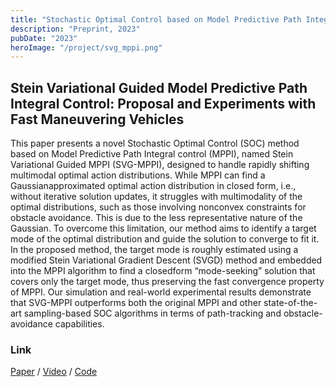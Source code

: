 ```yaml
---
title: "Stochastic Optimal Control based on Model Predictive Path Integral"
description: "Preprint, 2023"
pubDate: "2023"
heroImage: "/project/svg_mppi.png"
---
```


## Stein Variational Guided Model Predictive Path Integral Control: Proposal and Experiments with Fast Maneuvering Vehicles
This paper presents a novel Stochastic Optimal Control (SOC) method based on Model Predictive Path Integral control (MPPI), named Stein Variational Guided MPPI (SVG-MPPI), designed to handle rapidly shifting multimodal optimal action distributions. While MPPI can find a Gaussianapproximated optimal action distribution in closed form, i.e., without iterative solution updates, it struggles with multimodality of the optimal distributions, such as those involving nonconvex constraints for obstacle avoidance. This is due to the less representative nature of the Gaussian. To overcome this limitation, our method aims to identify a target mode of the optimal distribution and guide the solution to converge to fit it. In the proposed method, the target mode is roughly estimated using a modified Stein Variational Gradient Descent (SVGD) method and embedded into the MPPI algorithm to find a closedform “mode-seeking” solution that covers only the target mode, thus preserving the fast convergence property of MPPI. Our simulation and real-world experimental results demonstrate that SVG-MPPI outperforms both the original MPPI and other state-of-the-art sampling-based SOC algorithms in terms of path-tracking and obstacle-avoidance capabilities.


### Link
[Paper](https://arxiv.org/abs/2309.11040) / [Video](https://www.youtube.com/watch?v=ML_aOYQIDL0) / [Code](https://github.com/kohonda/proj-svg_mppi)